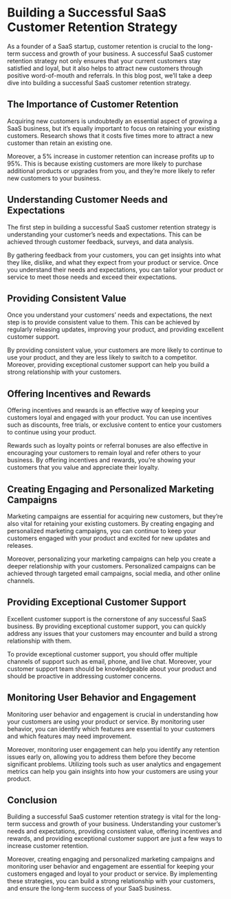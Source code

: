 # Building a Successful SaaS Customer Retention Strategy

As a founder of a SaaS startup, customer retention is crucial to the long-term success and growth of your business. A successful SaaS customer retention strategy not only ensures that your current customers stay satisfied and loyal, but it also helps to attract new customers through positive word-of-mouth and referrals. In this blog post, we’ll take a deep dive into building a successful SaaS customer retention strategy.

## The Importance of Customer Retention

Acquiring new customers is undoubtedly an essential aspect of growing a SaaS business, but it’s equally important to focus on retaining your existing customers. Research shows that it costs five times more to attract a new customer than retain an existing one.

Moreover, a 5% increase in customer retention can increase profits up to 95%. This is because existing customers are more likely to purchase additional products or upgrades from you, and they’re more likely to refer new customers to your business.

## Understanding Customer Needs and Expectations

The first step in building a successful SaaS customer retention strategy is understanding your customer’s needs and expectations. This can be achieved through customer feedback, surveys, and data analysis.

By gathering feedback from your customers, you can get insights into what they like, dislike, and what they expect from your product or service. Once you understand their needs and expectations, you can tailor your product or service to meet those needs and exceed their expectations.

## Providing Consistent Value

Once you understand your customers’ needs and expectations, the next step is to provide consistent value to them. This can be achieved by regularly releasing updates, improving your product, and providing excellent customer support.

By providing consistent value, your customers are more likely to continue to use your product, and they are less likely to switch to a competitor. Moreover, providing exceptional customer support can help you build a strong relationship with your customers.

## Offering Incentives and Rewards

Offering incentives and rewards is an effective way of keeping your customers loyal and engaged with your product. You can use incentives such as discounts, free trials, or exclusive content to entice your customers to continue using your product.

Rewards such as loyalty points or referral bonuses are also effective in encouraging your customers to remain loyal and refer others to your business. By offering incentives and rewards, you’re showing your customers that you value and appreciate their loyalty.

## Creating Engaging and Personalized Marketing Campaigns

Marketing campaigns are essential for acquiring new customers, but they’re also vital for retaining your existing customers. By creating engaging and personalized marketing campaigns, you can continue to keep your customers engaged with your product and excited for new updates and releases.

Moreover, personalizing your marketing campaigns can help you create a deeper relationship with your customers. Personalized campaigns can be achieved through targeted email campaigns, social media, and other online channels.

## Providing Exceptional Customer Support

Excellent customer support is the cornerstone of any successful SaaS business. By providing exceptional customer support, you can quickly address any issues that your customers may encounter and build a strong relationship with them.

To provide exceptional customer support, you should offer multiple channels of support such as email, phone, and live chat. Moreover, your customer support team should be knowledgeable about your product and should be proactive in addressing customer concerns.

## Monitoring User Behavior and Engagement

Monitoring user behavior and engagement is crucial in understanding how your customers are using your product or service. By monitoring user behavior, you can identify which features are essential to your customers and which features may need improvement.

Moreover, monitoring user engagement can help you identify any retention issues early on, allowing you to address them before they become significant problems. Utilizing tools such as user analytics and engagement metrics can help you gain insights into how your customers are using your product.

## Conclusion

Building a successful SaaS customer retention strategy is vital for the long-term success and growth of your business. Understanding your customer’s needs and expectations, providing consistent value, offering incentives and rewards, and providing exceptional customer support are just a few ways to increase customer retention.

Moreover, creating engaging and personalized marketing campaigns and monitoring user behavior and engagement are essential for keeping your customers engaged and loyal to your product or service. By implementing these strategies, you can build a strong relationship with your customers, and ensure the long-term success of your SaaS business.
